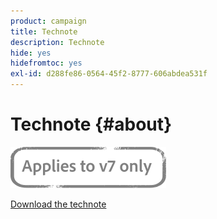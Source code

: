 ```yaml
---
product: campaign
title: Technote
description: Technote
hide: yes
hidefromtoc: yes
exl-id: d288fe86-0564-45f2-8777-606abdea531f
---
```

# Technote {#about}

![](../../assets/v7-only.svg)

[Download the technote](guidelines.pdf)

